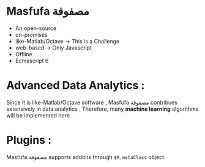 # Masfufa مصفوفة 

 - An open-source 
 - on-promises 
 - like-Matlab/Octave  -> This is a Challenge
 - web-based -> Only Javascript
 - Offline 
 - Ecmascript 6
 
# Advanced Data Analytics  :

Since it is like-Matlab/Octave software , Masfufa مصفوفة contribues extensively in data analytics . Therefore, many **machine learning** algorithms will be implemented here . 



# Plugins : 

   Masfufa مصفوفة supports addons through ```$M.metaClass``` object. 
